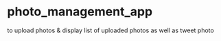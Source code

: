 # photo_management_app
to upload photos &amp; display list of uploaded photos as well as tweet photo
